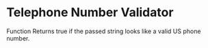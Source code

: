 # Telephone Number Validator

Function Returns true if the passed string looks like a valid US phone number.

